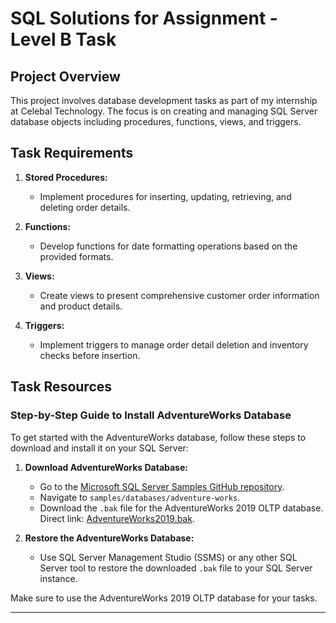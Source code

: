 # SQL Solutions for Assignment - Level B Task

## Project Overview

This project involves database development tasks as part of my internship at Celebal Technology. The focus is on creating and managing SQL Server database objects including procedures, functions, views, and triggers.

## Task Requirements

1. **Stored Procedures:**
   - Implement procedures for inserting, updating, retrieving, and deleting order details.

2. **Functions:**
   - Develop functions for date formatting operations based on the provided formats.

3. **Views:**
   - Create views to present comprehensive customer order information and product details.

4. **Triggers:**
   - Implement triggers to manage order detail deletion and inventory checks before insertion.

## Task Resources
### Step-by-Step Guide to Install AdventureWorks Database

To get started with the AdventureWorks database, follow these steps to download and install it on your SQL Server:

1. **Download AdventureWorks Database:**
   - Go to the [Microsoft SQL Server Samples GitHub repository](https://github.com/microsoft/sql-server-samples).
   - Navigate to `samples/databases/adventure-works`.
   - Download the `.bak` file for the AdventureWorks 2019 OLTP database. Direct link: [AdventureWorks2019.bak](https://github.com/microsoft/sql-server-samples/releases/download/adventureworks/AdventureWorks2019.bak).

2. **Restore the AdventureWorks Database:**
   - Use SQL Server Management Studio (SSMS) or any other SQL Server tool to restore the downloaded `.bak` file to your SQL Server instance.

Make sure to use the AdventureWorks 2019 OLTP database for your tasks.

---


